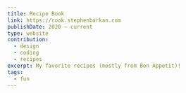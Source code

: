 ```yaml
---
title: Recipe Book
link: https://cook.stephenbarkan.com
publishDate: 2020 – current
type: website
contribution:
  - design
  - coding
  - recipes
excerpt: My favorite recipes (mostly from Bon Appetit)!
tags:
  - fun
---
```

